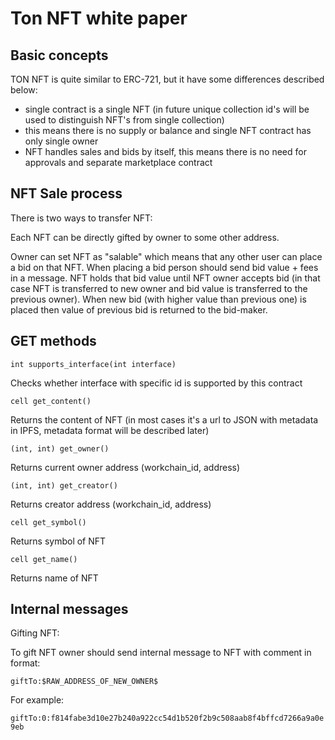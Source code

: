 # Ton NFT white paper

## Basic concepts

TON NFT is quite similar to ERC-721, but it have some differences described below:

- single contract is a single NFT (in future unique collection id's will be used to distinguish NFT's from single collection)
- this means there is no supply or balance and single NFT contract has only single owner
- NFT handles sales and bids by itself, this means there is no need for approvals and separate marketplace contract

## NFT Sale process

There is two ways to transfer NFT:


Each NFT can be directly gifted by owner to some other address.


Owner can set NFT as "salable" which means that any other user can place a bid on that NFT.
When placing a bid person should send bid value + fees in a message.
NFT holds that bid value until NFT owner accepts bid (in that case NFT is transferred to new owner and bid value is transferred to the previous owner).
When new bid (with higher value than previous one) is placed then value of previous bid is returned to the bid-maker.


## GET methods

```int supports_interface(int interface)```

Checks whether interface with specific id is supported by this contract

```cell get_content()```

Returns the content of NFT (in most cases it's a url to JSON with metadata in IPFS, metadata format will be described later)

```(int, int) get_owner()```

Returns current owner address (workchain_id, address)

```(int, int) get_creator()```

Returns creator address (workchain_id, address)

```cell get_symbol()```

Returns symbol of NFT


```cell get_name()```

Returns name of NFT

## Internal messages

Gifting NFT:

To gift NFT owner should send internal message to NFT with comment in format:

```giftTo:$RAW_ADDRESS_OF_NEW_OWNER$```

For example:


```giftTo:0:f814fabe3d10e27b240a922cc54d1b520f2b9c508aab8f4bffcd7266a9a0e9eb```